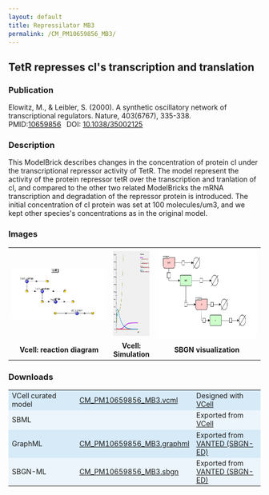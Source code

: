 ```yaml
---
layout: default
title: Repressilator MB3
permalink: /CM_PM10659856_MB3/
---
```

## TetR represses cI's transcription and translation
### Publication 

Elowitz, M., & Leibler, S. (2000). A synthetic oscillatory network of transcriptional regulators. Nature, 403(6767), 335-338. <br/>
PMID:<a href="https://www.ncbi.nlm.nih.gov/pubmed/10659856">10659856</a>&ensp; 
DOI: <a href="https://doi.org/10.1038/35002125"> 10.1038/35002125</a>&ensp;

### Description

This ModelBrick describes changes in the concentration of protein cI under the transcriptional repressor activity of TetR. The model represent the activity of the protein repressor tetR over the transcription and tranlation of cI, and compared to the other two related ModelBricks the mRNA transcription and degradation of the repressor protein is introduced. The initial concentration of cI protein was set at 100 molecules/um3, and we kept other species's concentrations as in the original model.

### Images
<center>
 <table> 
 <tr>
  <td align="center" width="280">
    <a href="https://modelbricks.github.io/images/Vcellimages/CM_PM10659856_MB3_Vcell_diagram.PNG">
   <img align="center" src="/images/Vcellimages/CM_PM10659856_MB3_Vcell_diagram.PNG"/></a></td>
  <td align="center" >
    <a href="https://modelbricks.github.io/images/Vcellimages/CM_PM10659856_MB3_Vcell_sim.PNG">
    <img align="center" src="/images/Vcellimages/CM_PM10659856_MB3_Vcell_sim.PNG" height="170"/></a></td>
  <td align="center" width="280">
    <a href="https://modelbricks.github.io/images/SBGNfiles/CM_PM10659856_MB3_SBGN.PNG">
    <img align="center" src="/images/SBGNfiles/CM_PM10659856_MB3_SBGN.PNG" height="180"> </a></td>
 </tr>
 <tr>
  <td align="center"><strong> Vcell: reaction diagram </strong> </td>
  <td align="center"><strong> Vcell: Simulation</strong> </td>
  <td align="center"><strong> SBGN visualization</strong> </td>
 </tr>
 </table>
</center>

### Downloads 

<center>
 <table>
  <td width="33%" bgcolor="#D6EAF8">VCell curated model </td>
  <td width="33%" bgcolor="#D6EAF8"><a href="/modelbricks/VCML_SBMLfiles/CM_PM10659856_MB3.vcml">CM_PM10659856_MB3.vcml</a></td>
  <td width="33%" bgcolor="#D6EAF8"> Designed with <a href="http://vcell.org"> VCell</a></td>
  <tr>
   <td bgcolor="#EBF5FB">SBML </td>
   <td bgcolor="#EBF5FB"><!--<a href="/modelbricks/VCML_SBMLfiles/CM_PM10659856_MB3.xml" download>CM_PM10659856_MB3.xml</a>--></td>
   <td bgcolor="#EBF5FB"> Exported from <a href="http://vcell.org"> VCell</a></td>
  </tr>
  <tr>
   <td bgcolor="#D6EAF8">GraphML </td>
   <td bgcolor="#D6EAF8"><a href="/modelbricks/SBGNexecutablefiles/CM_PM_10659856_MB3.graphml">CM_PM10659856_MB3.graphml</a></td>
   <td bgcolor="#D6EAF8"> Exported from <a href="https://immersive-analytics.infotech.monash.edu/vanted/addons/sbgn-ed/">VANTED (SBGN-ED)</a></td>
  </tr>
  <tr>
   <td bgcolor="#EBF5FB">SBGN-ML </td>
   <td bgcolor="#EBF5FB"><a href="/modelbricks/SBGNexecutablefiles/CM_PM_10659856_MB3.sbgn">CM_PM10659856_MB3.sbgn</a></td>
   <td bgcolor="#EBF5FB"> Exported from <a href="https://immersive-analytics.infotech.monash.edu/vanted/addons/sbgn-ed/">VANTED (SBGN-ED)</a></td>
  </tr>
 </table>
</center>
 
